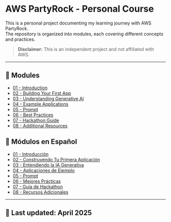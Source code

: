 # AWS PartyRock - Personal Course

This is a personal project documenting my learning journey with AWS PartyRock.  
The repository is organized into modules, each covering different concepts and practices.

> **Disclaimer:** This is an independent project and not affiliated with AWS.

---

## 🧭 Modules

- [01 - Introduction](./EN/01-Introduction/README.md)
- [02 - Building Your First App](./EN/02-FirstApp/README.md)
- [03 - Understanding Generative AI](./EN/03-GenerativeAI/README.md)
- [04 - Example Applications](./EN/04-ExampleApplications/README.md)
- [05 - Prompt](./EN/05-Prompt/README.md)
- [06 - Best Practices](./EN/06-BestPractices/README.md)
- [07 - Hackathon Guide](./EN/07-Hackathon/README.md)
- [08 - Additional Resources](./EN/08-Resources/README.md)


## 🧭 Módulos en Español

- [01 - Introducción](./ES/01-Introduccion/README.md)
- [02 - Construyendo Tu Primera Aplicación](./ES/02-PrimeraAplicacion/README.md)
- [03 - Entendiendo la IA Generativa](./ES/03-IAGenerativa/README.md)
- [04 - Aplicaciones de Ejemplo](./ES/04-AplicacionesEjemplo/README.md)
- [05 - Prompt](./ES/05-Prompt/README.md)
- [06 - Mejores Prácticas](./ES/06-MejoresPracticas/README.md)
- [07 - Guía de Hackathon](./ES/07-Hackathon/README.md)
- [08 - Recursos Adicionales](./ES/08-Recursos/README.md)

---

## 📅 Last updated: April 2025
